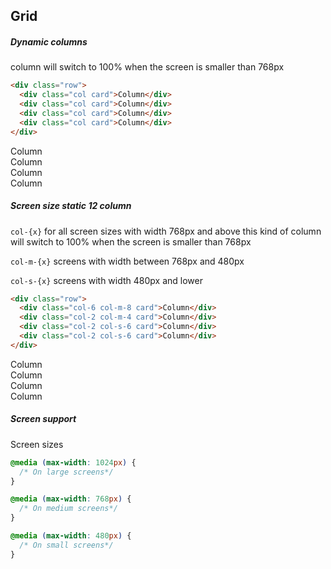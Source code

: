 ## Grid

##### Dynamic columns

column will switch to 100% when the screen is smaller than 768px

```html
<div class="row">
  <div class="col card">Column</div>
  <div class="col card">Column</div>
  <div class="col card">Column</div>
  <div class="col card">Column</div>
</div>
```

<div class="row">
  <div class="col card">Column</div>
  <div class="col card">Column</div>
  <div class="col card">Column</div>
  <div class="col card">Column</div>
</div>

##### Screen size static 12 column

`col-{x}` for all screen sizes with width 768px and above
this kind of column will switch to 100% when the screen is smaller than 768px

`col-m-{x}` screens with width between 768px and 480px

`col-s-{x}` screens with width 480px and lower

```html
<div class="row">
  <div class="col-6 col-m-8 card">Column</div>
  <div class="col-2 col-m-4 card">Column</div>
  <div class="col-2 col-s-6 card">Column</div>
  <div class="col-2 col-s-6 card">Column</div>
</div>
```

<div class="row">
  <div class="col-6 col-m-8 card">Column</div>
  <div class="col-2 col-m-4 card">Column</div>
  <div class="col-2 col-s-6 card">Column</div>
  <div class="col-2 col-s-6 card">Column</div>
</div>

##### Screen support

Screen sizes

```css
@media (max-width: 1024px) {
  /* On large screens*/
}

@media (max-width: 768px) {
  /* On medium screens*/
}

@media (max-width: 480px) {
  /* On small screens*/
}
```
